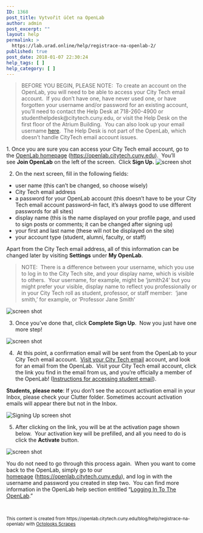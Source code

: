 ```yaml
---
ID: 1368
post_title: Vytvořit účet na OpenLab
author: admin
post_excerpt: ""
layout: help
permalink: >
  https://lab.urad.online/help/registrace-na-openlab-2/
published: true
post_date: 2018-01-07 22:30:24
help_tags: [ ]
help_category: [ ]
---
```

<div>
<blockquote>BEFORE YOU BEGIN, PLEASE NOTE:  To create an account on the OpenLab, you will need to be able to access your City Tech email account.  If you don’t have one, have never used one, or have forgotten your username and/or password for an existing account, you’ll need to contact the Help Desk at 718-260-4900 or studenthelpdesk@citytech.cuny.edu, or visit the Help Desk on the first floor of the Atrium Building.  You can also look up your email username <a href="http://cis.citytech.cuny.edu/Student/it_student_findemail.aspx">here</a>.  The Help Desk is not part of the OpenLab, which doesn’t handle CityTech email account issues.</blockquote>
1. Once you are sure you can access your City Tech email account, go to the <a href="http://https://openlab.citytech.cuny.edu">OpenLab homepage</a> (<a href="https://lab.urad.online">https://openlab.citytech.cuny.edu</a>).  You’ll see <strong>Join OpenLab</strong> on the left of the screen.  Click<strong> Sign Up.</strong>

<img class="alignnone wp-image-36128 size-full" src="https://openlab.citytech.cuny.edu/wp-content/uploads/2012/08/signing_up_1_v2.png" alt="screen shot" />

2. On the next screen, fill in the following fields:
<ul>
 	<li>user name (this can’t be changed, so choose wisely)</li>
 	<li>City Tech email address</li>
 	<li>a password for your OpenLab account (this doesn’t have to be your City Tech email account password–in fact, it’s always good to use different passwords for all sites)</li>
 	<li>display name (this is the name displayed on your profile page, and used to sign posts or comments; it can be changed after signing up)</li>
 	<li>your first and last name (these will not be displayed on the site)</li>
 	<li>your account type (student, alumni, faculty, or staff)</li>
</ul>
Apart from the City Tech email address, all of this information can be changed later by visiting <strong>Settings</strong> under <strong>My OpenLab</strong>.
<blockquote>NOTE:  There is a difference between your username, which you use to log in to the City Tech site, and your display name, which is visible to others.  Your username, for example, might be ‘jsmith24’ but you might prefer your visible, display name to reflect you professionally or in your City Tech roll as student, professor, or staff member:  ‘jane smith,’ for example, or ‘Professor Jane Smith’<a id="email" href="https://lab.urad.online/help/registrace-na-openlab/" name="email"></a></blockquote>
<img class="alignnone wp-image-36130 size-full" src="https://openlab.citytech.cuny.edu/wp-content/uploads/2012/08/signing_up_2_v3.png" alt="screen shot" />

3. Once you’ve done that, click <strong>Complete Sign Up</strong>.  Now you just have one more step!

<img class="alignnone wp-image-36131 size-full" src="https://openlab.citytech.cuny.edu/wp-content/uploads/2012/08/signing_up_3_v2.png" alt="screen shot" />

4.  At this point, a confirmation email will be sent from the OpenLab to your City Tech email account.  <a href="https://login.microsoftonline.com/login.srf?wa=wsignin1.0&amp;rpsnv=2&amp;ct=1377636614&amp;rver=6.1.6206.0&amp;wp=MBI_KEY&amp;wreply=https:%2F%2Fwww.outlook.com%2Fowa%2F&amp;id=260563&amp;whr=mail.citytech.cuny.edu&amp;CBCXT=out">Visit your City Tech email</a> account, and look for an email from the OpenLab.  Visit your City Tech email account, click the link you find in the email from us, and you’re officially a member of the OpenLab! (<a title="Accessing your City Tech email (for students)" href="https://lab.urad.online/help/accessing-your-city-tech-email-for-students/">Instructions for accessing student email</a>).

<strong>Students, please note</strong>: If you don’t see the account activation email in your Inbox, please check your Clutter folder. Sometimes account activation emails will appear there but not in the Inbox.

<img class="alignnone wp-image-8788 size-full" src="https://openlab.citytech.cuny.edu/wp-content/uploads/2012/08/Signing_Up_4.jpg" alt="Signing Up screen shot" />

5. After clicking on the link, you will be at the activation page shown below.  Your activation key will be prefilled, and all you need to do is click the <strong>Activate</strong> button.

<img class="alignnone wp-image-43490 size-full" src="https://openlab.citytech.cuny.edu/wp-content/uploads/2012/08/signing_up_4.png" alt="screen shot" />

You do not need to go through this process again.  When you want to come back to the OpenLab, simply go to our<a href="http://https://openlab.citytech.cuny.edu"> homepage</a> (<a href="https://lab.urad.online">https://openlab.citytech.cuny.edu</a>), and log in with the username and password you created in step two.  You can find more information in the OpenLab help section entitled “<a href="https://lab.urad.online/help/prihlaseni-k-openlabu/">Logging In To The OpenLab</a>.”

&nbsp;

</div>
<small>This content is created from https://openlab.citytech.cuny.edu/blog/help/registrace-na-openlab/ with <a href="https://codecanyon.net/item/scrapes-web-scraper-plugin-for-wordpress/18918857?ref=Octolooks">Octolooks Scrapes</a></small>